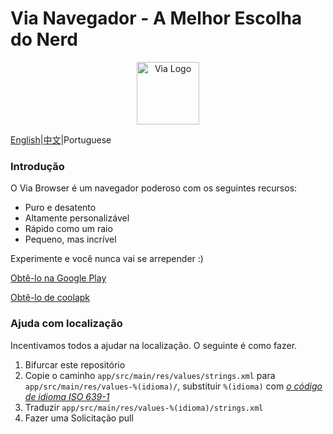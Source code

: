 # Via Navegador - A Melhor Escolha do Nerd

<div align="center"><img src="http://viayoo.com/en/images/logo.png" alt="Via Logo" height="100"/></div>

[English](https://github.com/tuyafeng/Via/blob/master/README.md)|[中文](https://github.com/tuyafeng/Via/blob/master/README_zh_CN.md)|Portuguese

### Introdução

O Via Browser é um navegador poderoso com os seguintes recursos:

- Puro e desatento
- Altamente personalizável
- Rápido como um raio
- Pequeno, mas incrível

Experimente e você nunca vai se arrepender :)

[Obtê-lo na Google Play](https://play.google.com/store/apps/details?id=mark.via.gp)

[Obtê-lo de coolapk](https://www.coolapk.com/apk/mark.via)

### Ajuda com localização

Incentivamos todos a ajudar na localização. O seguinte é como fazer.

1. Bifurcar este repositório
2. Copie o caminho `app/src/main/res/values/strings.xml` para `app/src/main/res/values-%(idioma)/`, substituir `%(idioma)` com [*o código de idioma ISO 639-1*](http://www.loc.gov/standards/iso639-2/php/code_list.php)
3. Traduzir `app/src/main/res/values-%(idioma)/strings.xml`
4. Fazer uma Solicitação pull